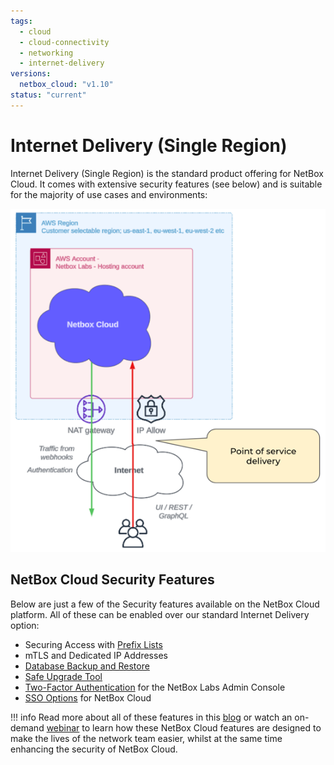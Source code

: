 ```yaml
---
tags:
  - cloud
  - cloud-connectivity
  - networking
  - internet-delivery
versions:
  netbox_cloud: "v1.10"
status: "current"
---
```


# Internet Delivery (Single Region)

Internet Delivery (Single Region) is the standard product offering for NetBox Cloud. It comes with extensive security features (see below) and is suitable for the majority of use cases and environments:

![Internet Delivery](../images/cloud-connectivity/internet-delivery.png)

## NetBox Cloud Security Features
Below are just a few of the Security features available on the NetBox Cloud platform. All of these can be enabled over our standard Internet Delivery option:

- Securing Access with [Prefix Lists](https://netboxlabs.com/docs/administration-console/prefix-lists/)
- mTLS and Dedicated IP Addresses
- [Database Backup and Restore](https://netboxlabs.com/docs/administration-console/working_with_database_backups/)
- [Safe Upgrade Tool](https://netboxlabs.com/docs/administration-console/upgrading-nbc/)
- [Two-Factor Authentication](https://netboxlabs.com/docs/administration-console/set_up_2fa/) for the NetBox Labs Admin Console
- [SSO Options](https://netboxlabs.com/docs/administration-console/azure-ad-sso-setup/) for NetBox Cloud

!!! info
    Read more about all of these features in this [blog](https://netboxlabs.com/blog/security-and-convenience-are-always-in-focus-in-the-netbox-cloud-platform/?preview_id=19124&preview_nonce=8a862c2421&preview=true) or watch an on-demand [webinar](https://netboxlabs.com/events/webinar-new-security-and-efficiency-enhancements-in-netbox-cloud/) to learn how these NetBox Cloud features are designed to make the lives of the network team easier, whilst at the same time enhancing the security of NetBox Cloud.